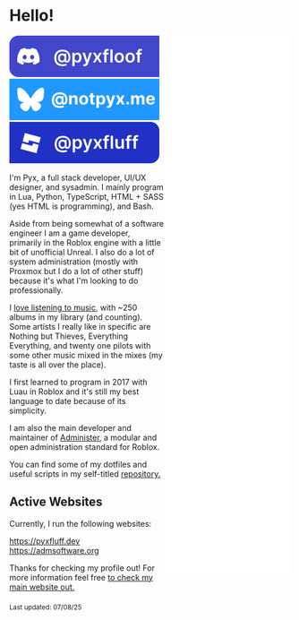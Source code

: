 # Hello!

<img src="https://raw.githubusercontent.com/pyxfluff/pyxfluff/refs/heads/main/github-metrics.svg" align="right" width="45%">

[![Discord](SVGs/Discord.svg)](https://discord.com/users/449950252397494274)[![Bluesky](SVGs/bsky.svg)](https://bsky.app/profile/pyxfluff.dev)[![DevForum](SVGs/DevForum.svg)](https://devforum.roblox.com/u/pyxfluff)

I'm Pyx, a full stack developer, UI/UX designer, and sysadmin. I mainly program in Lua, Python, TypeScript, HTML + SASS (yes HTML is programming), and Bash. 

Aside from being somewhat of a software engineer I am a game developer, primarily in the Roblox engine with a little bit of unofficial Unreal. I also do a lot of system administration (mostly with Proxmox but I do a lot of other stuff) because it's what I'm looking to do professionally.

I [love listening to music](https://www.last.fm/user/pyxfluff), with ~250 albums in my library (and counting). Some artists I really like in specific are Nothing but Thieves, Everything Everything, and twenty one pilots with some other music mixed in the mixes (my taste is all over the place).

I first learned to program in 2017 with Luau in Roblox and it's still my best language to date because of its simplicity.

I am also the main developer and maintainer of [Administer](https://github.com/administer-org), a modular and open administration standard for Roblox.

You can find some of my dotfiles and useful scripts in my self-titled [repository.](https://github.com/pyxfluff/pyxfluff)

## Active Websites

Currently, I run the following websites:

https://pyxfluff.dev <br>
https://admsoftware.org <br>

Thanks for checking my profile out! For more information feel free [to check my main website out.](https://pyxfluff.dev)

<sub>Last updated: 07/08/25</sub>
